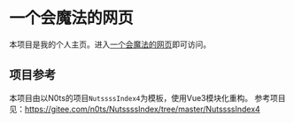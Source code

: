 # 一个会魔法的网页
本项目是我的个人主页。进入[一个会魔法的网页](https://www.amagicpear.sbs/)即可访问。

## 项目参考
本项目由以N0ts的项目`NutssssIndex4`为模板，使用Vue3模块化重构。
参考项目见：https://gitee.com/n0ts/NutssssIndex/tree/master/NutssssIndex4